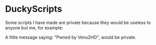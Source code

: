 # DuckyScripts
Some scripts I have made are private because they would be useless to anyone but me, for example:

A little message saying: "Pwned by Venu2HD", would be private.
